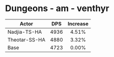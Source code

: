 # Dungeons - am - venthyr
| Actor | DPS | Increase |
|---|:---:|:---:|
|Nadjia-TS-HA|4936|4.51%|
|Theotar-SS-HA|4880|3.32%|
|Base|4723|0.00%|
